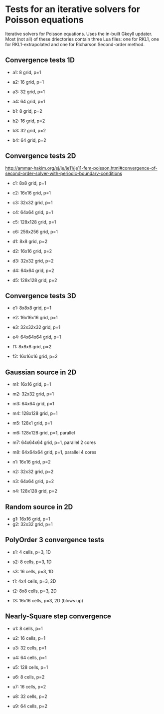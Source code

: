 Tests for an iterative solvers for Poisson equations
====================================================

Iterative solvers for Poisson equations. Uses the in-built Gkeyll
updater. Most (not all) of these driectories contain three Lua files:
one for RKL1, one for RKL1-extrapolated and one for Richarson
Second-order method.

Convergence tests 1D
--------------------

- a1: 8 grid, p=1
- a2: 16 grid, p=1
- a3: 32 grid, p=1
- a4: 64 grid, p=1

- b1: 8 grid, p=2
- b2: 16 grid, p=2
- b3: 32 grid, p=2
- b4: 64 grid, p=2

Convergence tests 2D
--------------------

http://ammar-hakim.org/sj/je/je11/je11-fem-poisson.html#convergence-of-second-order-solver-with-periodic-boundary-conditions

- c1: 8x8 grid, p=1
- c2: 16x16 grid, p=1
- c3: 32x32 grid, p=1
- c4: 64x64 grid, p=1
- c5: 128x128 grid, p=1
- c6: 256x256 grid, p=1

- d1: 8x8 grid, p=2
- d2: 16x16 grid, p=2
- d3: 32x32 grid, p=2
- d4: 64x64 grid, p=2
- d5: 128x128 grid, p=2

Convergence tests 3D
--------------------

- e1: 8x8x8 grid, p=1
- e2: 16x16x16 grid, p=1
- e3: 32x32x32 grid, p=1
- e4: 64x64x64 grid, p=1

- f1: 8x8x8 grid, p=2
- f2: 16x16x16 grid, p=2

Gaussian source in 2D
---------------------

- m1: 16x16 grid, p=1
- m2: 32x32 grid, p=1
- m3: 64x64 grid, p=1
- m4: 128x128 grid, p=1
- m5: 128x1 grid, p=1
- m6: 128x128 grid, p=1, parallel
- m7: 64x64x64 grid, p=1, parallel 2 cores
- m8: 64x64x64 grid, p=1, parallel 4 cores

- n1: 16x16 grid, p=2
- n2: 32x32 grid, p=2
- n3: 64x64 grid, p=2
- n4: 128x128 grid, p=2

Random source in 2D
-------------------

- g1: 16x16 grid, p=1
- g2: 32x32 grid, p=1

PolyOrder 3 convergence tests
-----------------------------

- s1: 4 cells, p=3, 1D
- s2: 8 cells, p=3, 1D
- s3: 16 cells, p=3, 1D

- t1: 4x4 cells, p=3, 2D
- t2: 8x8 cells, p=3, 2D
- t3: 16x16 cells, p=3, 2D (blows up)

Nearly-Square step convergence
------------------------------

- u1: 8 cells, p=1
- u2: 16 cells, p=1
- u3: 32 cells, p=1
- u4: 64 cells, p=1
- u5: 128 cells, p=1

- u6: 8 cells, p=2
- u7: 16 cells, p=2
- u8: 32 cells, p=2
- u9: 64 cells, p=2
